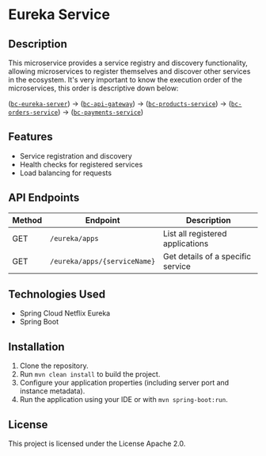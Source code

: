 # Eureka Service

## Description
This microservice provides a service registry and discovery functionality, allowing microservices to register themselves and discover other services in the ecosystem.
It's very important to know the execution order of the microservices, this order is descriptive down below:

([`bc-eureka-server`](https://github.com/davecalix83/bc-eureka-server))
-> ([`bc-api-gateway`](https://github.com/davecalix83/bc-api-gateway))
-> ([`bc-products-service`](https://github.com/davecalix83/bc-products-service))
-> ([`bc-orders-service`](https://github.com/davecalix83/bc-orders-service))
-> ([`bc-payments-service`](https://github.com/davecalix83/bc-payments-service))

## Features
- Service registration and discovery
- Health checks for registered services
- Load balancing for requests

## API Endpoints
| Method | Endpoint                | Description                       |
|--------|-------------------------|-----------------------------------|
| GET    | `/eureka/apps`          | List all registered applications   |
| GET    | `/eureka/apps/{serviceName}` | Get details of a specific service |

## Technologies Used
- Spring Cloud Netflix Eureka
- Spring Boot

## Installation
1. Clone the repository.
2. Run `mvn clean install` to build the project.
3. Configure your application properties (including server port and instance metadata).
4. Run the application using your IDE or with `mvn spring-boot:run`.

## License
This project is licensed under the License Apache 2.0.
